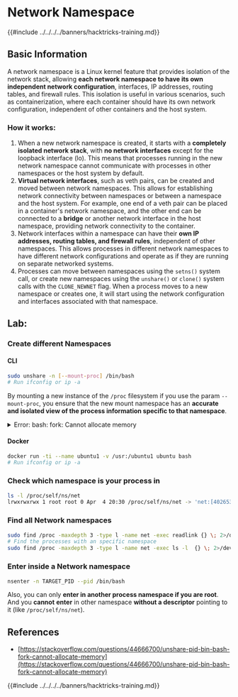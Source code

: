 # Network Namespace

{{#include ../../../../banners/hacktricks-training.md}}

## Basic Information

A network namespace is a Linux kernel feature that provides isolation of the network stack, allowing **each network namespace to have its own independent network configuration**, interfaces, IP addresses, routing tables, and firewall rules. This isolation is useful in various scenarios, such as containerization, where each container should have its own network configuration, independent of other containers and the host system.

### How it works:

1. When a new network namespace is created, it starts with a **completely isolated network stack**, with **no network interfaces** except for the loopback interface (lo). This means that processes running in the new network namespace cannot communicate with processes in other namespaces or the host system by default.
2. **Virtual network interfaces**, such as veth pairs, can be created and moved between network namespaces. This allows for establishing network connectivity between namespaces or between a namespace and the host system. For example, one end of a veth pair can be placed in a container's network namespace, and the other end can be connected to a **bridge** or another network interface in the host namespace, providing network connectivity to the container.
3. Network interfaces within a namespace can have their **own IP addresses, routing tables, and firewall rules**, independent of other namespaces. This allows processes in different network namespaces to have different network configurations and operate as if they are running on separate networked systems.
4. Processes can move between namespaces using the `setns()` system call, or create new namespaces using the `unshare()` or `clone()` system calls with the `CLONE_NEWNET` flag. When a process moves to a new namespace or creates one, it will start using the network configuration and interfaces associated with that namespace.

## Lab:

### Create different Namespaces

#### CLI

```bash
sudo unshare -n [--mount-proc] /bin/bash
# Run ifconfig or ip -a
```

By mounting a new instance of the `/proc` filesystem if you use the param `--mount-proc`, you ensure that the new mount namespace has an **accurate and isolated view of the process information specific to that namespace**.

<details>

<summary>Error: bash: fork: Cannot allocate memory</summary>

When `unshare` is executed without the `-f` option, an error is encountered due to the way Linux handles new PID (Process ID) namespaces. The key details and the solution are outlined below:

1. **Problem Explanation**:

   - The Linux kernel allows a process to create new namespaces using the `unshare` system call. However, the process that initiates the creation of a new PID namespace (referred to as the "unshare" process) does not enter the new namespace; only its child processes do.
   - Running `%unshare -p /bin/bash%` starts `/bin/bash` in the same process as `unshare`. Consequently, `/bin/bash` and its child processes are in the original PID namespace.
   - The first child process of `/bin/bash` in the new namespace becomes PID 1. When this process exits, it triggers the cleanup of the namespace if there are no other processes, as PID 1 has the special role of adopting orphan processes. The Linux kernel will then disable PID allocation in that namespace.

2. **Consequence**:

   - The exit of PID 1 in a new namespace leads to the cleaning of the `PIDNS_HASH_ADDING` flag. This results in the `alloc_pid` function failing to allocate a new PID when creating a new process, producing the "Cannot allocate memory" error.

3. **Solution**:
   - The issue can be resolved by using the `-f` option with `unshare`. This option makes `unshare` fork a new process after creating the new PID namespace.
   - Executing `%unshare -fp /bin/bash%` ensures that the `unshare` command itself becomes PID 1 in the new namespace. `/bin/bash` and its child processes are then safely contained within this new namespace, preventing the premature exit of PID 1 and allowing normal PID allocation.

By ensuring that `unshare` runs with the `-f` flag, the new PID namespace is correctly maintained, allowing `/bin/bash` and its sub-processes to operate without encountering the memory allocation error.

</details>

#### Docker

```bash
docker run -ti --name ubuntu1 -v /usr:/ubuntu1 ubuntu bash
# Run ifconfig or ip -a
```

### &#x20;Check which namespace is your process in

```bash
ls -l /proc/self/ns/net
lrwxrwxrwx 1 root root 0 Apr  4 20:30 /proc/self/ns/net -> 'net:[4026531840]'
```

### Find all Network namespaces

```bash
sudo find /proc -maxdepth 3 -type l -name net -exec readlink {} \; 2>/dev/null | sort -u | grep "net:"
# Find the processes with an specific namespace
sudo find /proc -maxdepth 3 -type l -name net -exec ls -l  {} \; 2>/dev/null | grep <ns-number>
```

### Enter inside a Network namespace

```bash
nsenter -n TARGET_PID --pid /bin/bash
```

Also, you can only **enter in another process namespace if you are root**. And you **cannot** **enter** in other namespace **without a descriptor** pointing to it (like `/proc/self/ns/net`).

## References

- [https://stackoverflow.com/questions/44666700/unshare-pid-bin-bash-fork-cannot-allocate-memory](https://stackoverflow.com/questions/44666700/unshare-pid-bin-bash-fork-cannot-allocate-memory)

{{#include ../../../../banners/hacktricks-training.md}}



